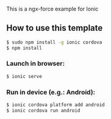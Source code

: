 This is a ngx-force example for Ionic
## How to use this template

```bash
$ sudo npm install -g ionic cordova
$ npm install
```

### Launch in browser:


```bash
$ ionic serve
```

### Run in device (e.g.: Android):

```bash
$ ionic cordova platform add android
$ ionic cordova run android
```



